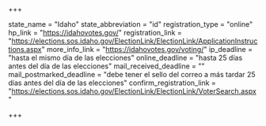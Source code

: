 +++

state_name = "Idaho"
state_abbreviation = "id"
registration_type = "online"
hp_link = "https://idahovotes.gov/"
registration_link = "https://elections.sos.idaho.gov/ElectionLink/ElectionLink/ApplicationInstructions.aspx"
more_info_link = "https://idahovotes.gov/voting/"
ip_deadline = "hasta el mismo día de las elecciones"
online_deadline = "hasta 25 días antes del día de las elecciones"
mail_received_deadline = ""
mail_postmarked_deadline = "debe tener el sello del correo a más tardar 25 días antes del día de las elecciones"
confirm_registration_link = "https://elections.sos.idaho.gov/ElectionLink/ElectionLink/VoterSearch.aspx"

+++